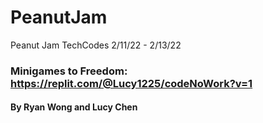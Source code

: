 # PeanutJam 
Peanut Jam TechCodes 2/11/22 - 2/13/22

### Minigames to Freedom: https://replit.com/@Lucy1225/codeNoWork?v=1
#### By Ryan Wong and Lucy Chen
